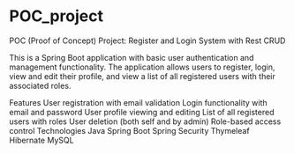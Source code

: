 # POC_project
POC (Proof of Concept) Project: Register and Login System with Rest CRUD

This is a Spring Boot application with basic user authentication and management functionality. The application allows users to register, login, view and edit their profile, and view a list of all registered users with their associated roles.

Features
User registration with email validation
Login functionality with email and password
User profile viewing and editing
List of all registered users with roles
User deletion (both self and by admin)
Role-based access control
Technologies
Java
Spring Boot
Spring Security
Thymeleaf
Hibernate
MySQL

